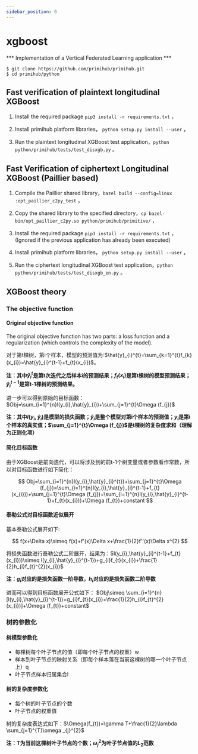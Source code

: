 ```yaml
---
sidebar_position: 0
---
```


# xgboost

*** Implementation of a Vertical Federated Learning application *** 


```
$ git clone https://github.com/primihub/primihub.git
$ cd primihub/python
```


## Fast verification of plaintext longitudinal XGBoost

1. Install the required package `pip3 install -r requirements.txt` ，

2. Install primihub platform libraries， `python setup.py install --user` ，

3. Run the plaintext longitudinal XGBoost test application，`python python/primihub/tests/test_disxgb.py` 。


## Fast Verification of ciphertext Longitudinal XGBoost (Paillier based)

1. Compile the Paillier shared library，`bazel build --config=linux :opt_paillier_c2py_test` ，

2. Copy the shared library to the specified directory，`cp bazel-bin/opt_paillier_c2py.so python/primihub/primitive/` ，

3. Install the required package `pip3 install -r requirements.txt` ，(Ignored if the previous application has already been executed)

4. Install primihub platform libraries， `python setup.py install --user` ，

5. Run the ciphertext longitudinal XGBoost test application，`python python/primihub/tests/test_disxgb_en.py` 。


## XGBoost theory
### The objective function
#### Original objective function
The original objective function has two parts: a loss function and a regularization (which controls the complexity of the model).

对于第t棵树，第i个样本，模型的预测值为:$\hat{y}_{i}^{t}=\sum_{k=1}^{t}f_{k}(x_{i})=\hat{y}_{i}^{t-1}+f_{t}(x_{i})$。

**注：其中$\hat{y}_{i}^{t}$是第t次迭代之后样本i的预测结果；$f_{t}(x_{i})$是第t棵树的模型预测结果；$\hat{y}_{i}^{t-1}$是第t-1棵树的预测结果。**

进一步可以得到原始的目标函数：$Obj=\sum_{i=1}^{n}l(y_{i},\hat{y}_{i})+\sum_{j=1}^{t}\Omega (f_{j})$

**注：其中$`l(y_{i},\hat{y}_{i})`$是模型的损失函数；$`\hat{y}_{i}`$是整个模型对第i个样本的预测值；$`y_{i}`$是第i个样本的真实值；$`\sum_{j=1}^{t}\Omega (f_{j})`$是t棵树的复杂度求和（理解为正则化项）**
#### 简化目标函数
由于XGBoost是前向迭代，可以将涉及到的前t-1个树变量或者参数看作常数，所以对目标函数进行如下简化：

$$
Obj=\sum_{i=1}^{n}l(y_{i},\hat{y}_{i}^{t})+\sum_{j=1}^{t}\Omega (f_{j})=\sum_{i=1}^{n}l(y_{i},\hat{y}_{i}^{t-1}+f_{t}(x_{i}))+\sum_{j=1}^{t}\Omega (f_{j})=\sum_{i=1}^{n}l(y_{i},\hat{y}_{i}^{t-1}+f_{t}(x_{i}))+\Omega (f_{t})+constant
$$

#### 泰勒公式对目标函数近似展开
基本泰勒公式展开如下:

$$
f(x+\Delta x)\simeq f(x)+f'(x)\Delta x+\frac{1}{2}f''(x)\Delta x^{2}
$$

将损失函数进行泰勒公式二阶展开，结果为：$l(y_{i},\hat{y}_{i}^{t-1}+f_{t}(x_{i}))\simeq l(y_{i},\hat{y}_{i}^{t-1})+g_{i}f_{t}(x_{i})+\frac{1}{2}h_{i}f_{t}^{2}(x_{i})$

**注：$g_{i}$对应的是损失函数一阶导数，$h_{i}$对应的是损失函数二阶导数**

进而可以得到目标函数展开公式如下：
$Obj\simeq \sum_{i=1}^{n}[l(y_{i},\hat{y}_{i}^{t-1})+g_{i}f_{t}(x_{i})+\frac{1}{2}h_{i}f_{t}^{2}(x_{i})]+\Omega (f_{t})+constant$
### 树的参数化
#### 树模型参数化
* 每棵树每个叶子节点的值（即每个叶子节点的权重）w
* 样本到叶子节点的映射关系（即每个样本落在当前这棵树的哪一个叶子节点上）q
* 叶子节点样本归属集合I
####  树的复杂度参数化
* 每个树的叶子节点的个数
* 叶子节点的权重值

树的复杂度表达式如下：$\Omega(f_{t})=\gamma T+\frac{1}{2}\lambda \sum_{j=1}^{T}\omega _{j}^{2}$

**注：T为当前这棵树叶子节点的个数；$\omega _{j}^{2}$为叶子节点值的$L_{2}$范数**